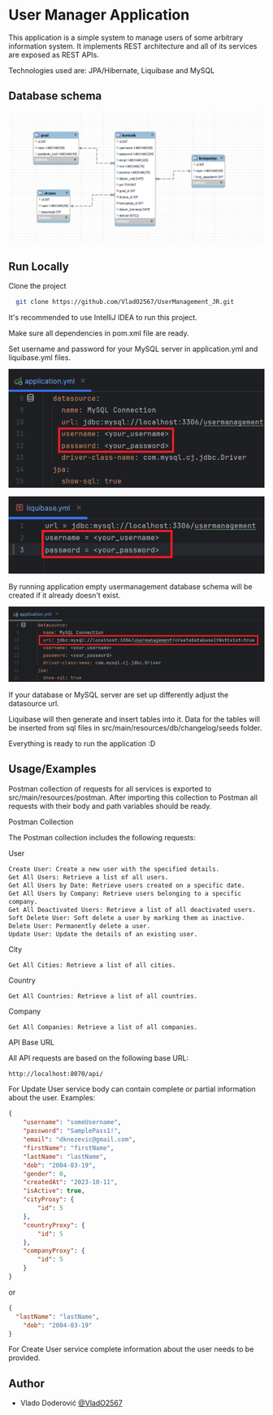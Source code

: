 
# User Manager Application

This application is a simple system to manage users of some arbitrary information system. It implements REST architecture and all of its services are exposed as REST APIs.

Technologies used are: JPA/Hibernate, Liquibase and MySQL


## Database schema

![dbs-schema](https://github.com/VladO2567/UserManagement_JR/blob/master/src/main/resources/media/usermanagement_schema.png)
## Run Locally

Clone the project

```bash
  git clone https://github.com/VladO2567/UserManagement_JR.git
```

It's recommended to use IntelliJ IDEA to run this project.

Make sure all dependencies in pom.xml file are ready.

Set username and password for your MySQL server in application.yml and liquibase.yml files.

![usandpassappyml](https://github.com/VladO2567/UserManagement_JR/blob/master/src/main/resources/media/usandpassappyml.png)

![usandpassliquiyml](https://github.com/VladO2567/UserManagement_JR/blob/master/src/main/resources/media/usandpassliquiyml.png)

By running application empty usermanagement database schema will be created if it already doesn't exist.

![datasourceurl](https://github.com/VladO2567/UserManagement_JR/blob/master/src/main/resources/media/datasourceurl.png)

If your database or MySQL server are set up differently adjust the datasource url.

Liquibase will then generate and insert tables into it. Data for the tables will be inserted from sql files in src/main/resources/db/changelog/seeds folder.

Everything is ready to run the application :D


## Usage/Examples

Postman collection of requests for all services is exported to src/main/resources/postman. After importing this collection to Postman all requests with their body and path variables should be ready. 

Postman Collection

The Postman collection includes the following requests:

User

    Create User: Create a new user with the specified details.
    Get All Users: Retrieve a list of all users.
    Get All Users by Date: Retrieve users created on a specific date.
    Get All Users by Company: Retrieve users belonging to a specific company.
    Get All Deactivated Users: Retrieve a list of all deactivated users.
    Soft Delete User: Soft delete a user by marking them as inactive.
    Delete User: Permanently delete a user.
    Update User: Update the details of an existing user.

City

    Get All Cities: Retrieve a list of all cities.

Country

    Get All Countries: Retrieve a list of all countries.

Company

    Get All Companies: Retrieve a list of all companies.

API Base URL

All API requests are based on the following base URL:

```bash
http://localhost:8070/api/
```

For Update User service body can contain complete or partial information about the user. Examples:

```json
{
    "username": "someUsername",
    "password": "SamplePass1!",
    "email": "dknezevic@gmail.com",
    "firstName": "firstName",
    "lastName": "lastName",
    "dob": "2004-03-19",
    "gender": 0,
    "createdAt": "2023-10-11",
    "isActive": true,
    "cityProxy": {
        "id": 5
    },
    "countryProxy": {
        "id": 5
    },
    "companyProxy": {
        "id": 5
    }
}
```
or

```json
{
  "lastName": "lastName",
    "dob": "2004-03-19"
}
```

For Create User service complete information about the user needs to be provided.

## Author

- Vlado Doderović [@VladO2567](https://github.com/VladO2567)
